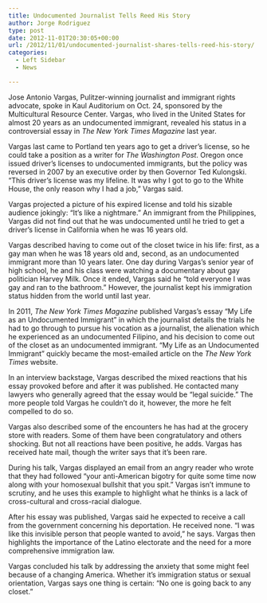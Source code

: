 ```yaml
---
title: Undocumented Journalist Tells Reed His Story
author: Jorge Rodriguez
type: post
date: 2012-11-01T20:30:05+00:00
url: /2012/11/01/undocumented-journalist-shares-tells-reed-his-story/
categories:
  - Left Sidebar
  - News

---
```

Jose Antonio Vargas, Pulitzer-winning journalist and immigrant rights advocate, spoke in Kaul Auditorium on Oct. 24, sponsored by the Multicultural Resource Center. Vargas, who lived in the United States for almost 20 years as an undocumented immigrant, revealed his status in a controversial essay in _The New York Times Magazine_ last year.

Vargas last came to Portland ten years ago to get a driver’s license, so he could take a position as a writer for _The Washington Post_. Oregon once issued driver’s licenses to undocumented immigrants, but the policy was reversed in 2007 by an executive order by then Governor Ted Kulongski. “This driver’s license was my lifeline. It was why I got to go to the White House, the only reason why I had a job,” Vargas said.

Vargas projected a picture of his expired license and told his sizable audience jokingly: “It’s like a nightmare.” An immigrant from the Philippines, Vargas did not find out that he was undocumented until he tried to get a driver’s license in California when he was 16 years old.

Vargas described having to come out of the closet twice in his life: first, as a gay man when he was 18 years old and, second, as an undocumented immigrant more than 10 years later. One day during Vargas’s senior year of high school, he and his class were watching a documentary about gay politician Harvey Milk. Once it ended, Vargas said he “told everyone I was gay and ran to the bathroom.” However, the journalist kept his immigration status hidden from the world until last year.

In 2011, _The New York Times Magazine_ published Vargas’s essay “My Life as an Undocumented Immigrant” in which the journalist details the trials he had to go through to pursue his vocation as a journalist, the alienation which he experienced as an undocumented Filipino, and his decision to come out of the closet as an undocumented immigrant. “My Life as an Undocumented Immigrant” quickly became the most-emailed article on the _The_ _New York Times_ website.

In an interview backstage, Vargas described the mixed reactions that his essay provoked before and after it was published. He contacted many lawyers who generally agreed that the essay would be “legal suicide.” The more people told Vargas he couldn’t do it, however, the more he felt compelled to do so.

Vargas also described some of the encounters he has had at the grocery store with readers. Some of them have been congratulatory and others shocking. But not all reactions have been positive, he adds. Vargas has received hate mail, though the writer says that it’s been rare.

During his talk, Vargas displayed an email from an angry reader who wrote that they had followed “your anti-American bigotry for quite some time now along with your homosexual bullshit that you spit.” Vargas isn’t immune to scrutiny, and he uses this example to highlight what he thinks is a lack of cross-cultural and cross-racial dialogue.

After his essay was published, Vargas said he expected to receive a call from the government concerning his deportation. He received none. “I was like this invisible person that people wanted to avoid,” he says. Vargas then highlights the importance of the Latino electorate and the need for a more comprehensive immigration law.

Vargas concluded his talk by addressing the anxiety that some might feel because of a changing America. Whether it’s immigration status or sexual orientation, Vargas says one thing is certain: “No one is going back to any closet.”